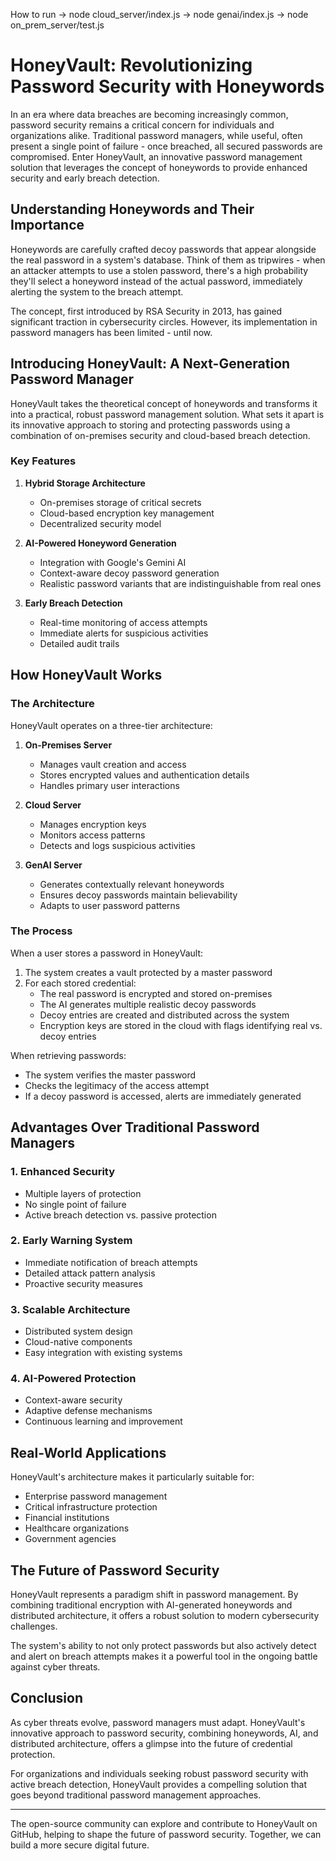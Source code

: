 How to run -> node cloud_server/index.js
           -> node genai/index.js
           -> node on_prem_server/test.js


# HoneyVault: Revolutionizing Password Security with Honeywords

In an era where data breaches are becoming increasingly common, password security remains a critical concern for individuals and organizations alike. Traditional password managers, while useful, often present a single point of failure - once breached, all secured passwords are compromised. Enter HoneyVault, an innovative password management solution that leverages the concept of honeywords to provide enhanced security and early breach detection.

## Understanding Honeywords and Their Importance

Honeywords are carefully crafted decoy passwords that appear alongside the real password in a system's database. Think of them as tripwires - when an attacker attempts to use a stolen password, there's a high probability they'll select a honeyword instead of the actual password, immediately alerting the system to the breach attempt.

The concept, first introduced by RSA Security in 2013, has gained significant traction in cybersecurity circles. However, its implementation in password managers has been limited - until now.

## Introducing HoneyVault: A Next-Generation Password Manager

HoneyVault takes the theoretical concept of honeywords and transforms it into a practical, robust password management solution. What sets it apart is its innovative approach to storing and protecting passwords using a combination of on-premises security and cloud-based breach detection.

### Key Features

1. **Hybrid Storage Architecture**
   - On-premises storage of critical secrets
   - Cloud-based encryption key management
   - Decentralized security model

2. **AI-Powered Honeyword Generation**
   - Integration with Google's Gemini AI
   - Context-aware decoy password generation
   - Realistic password variants that are indistinguishable from real ones

3. **Early Breach Detection**
   - Real-time monitoring of access attempts
   - Immediate alerts for suspicious activities
   - Detailed audit trails

## How HoneyVault Works

### The Architecture

HoneyVault operates on a three-tier architecture:

1. **On-Premises Server**
   - Manages vault creation and access
   - Stores encrypted values and authentication details
   - Handles primary user interactions

2. **Cloud Server**
   - Manages encryption keys
   - Monitors access patterns
   - Detects and logs suspicious activities

3. **GenAI Server**
   - Generates contextually relevant honeywords
   - Ensures decoy passwords maintain believability
   - Adapts to user password patterns

### The Process

When a user stores a password in HoneyVault:

1. The system creates a vault protected by a master password
2. For each stored credential:
   - The real password is encrypted and stored on-premises
   - The AI generates multiple realistic decoy passwords
   - Decoy entries are created and distributed across the system
   - Encryption keys are stored in the cloud with flags identifying real vs. decoy entries

When retrieving passwords:
- The system verifies the master password
- Checks the legitimacy of the access attempt
- If a decoy password is accessed, alerts are immediately generated

## Advantages Over Traditional Password Managers

### 1. Enhanced Security
- Multiple layers of protection
- No single point of failure
- Active breach detection vs. passive protection

### 2. Early Warning System
- Immediate notification of breach attempts
- Detailed attack pattern analysis
- Proactive security measures

### 3. Scalable Architecture
- Distributed system design
- Cloud-native components
- Easy integration with existing systems

### 4. AI-Powered Protection
- Context-aware security
- Adaptive defense mechanisms
- Continuous learning and improvement

## Real-World Applications

HoneyVault's architecture makes it particularly suitable for:

- Enterprise password management
- Critical infrastructure protection
- Financial institutions
- Healthcare organizations
- Government agencies

## The Future of Password Security

HoneyVault represents a paradigm shift in password management. By combining traditional encryption with AI-generated honeywords and distributed architecture, it offers a robust solution to modern cybersecurity challenges.

The system's ability to not only protect passwords but also actively detect and alert on breach attempts makes it a powerful tool in the ongoing battle against cyber threats.

## Conclusion

As cyber threats evolve, password managers must adapt. HoneyVault's innovative approach to password security, combining honeywords, AI, and distributed architecture, offers a glimpse into the future of credential protection.

For organizations and individuals seeking robust password security with active breach detection, HoneyVault provides a compelling solution that goes beyond traditional password management approaches.

---

The open-source community can explore and contribute to HoneyVault on GitHub, helping to shape the future of password security. Together, we can build a more secure digital future.
